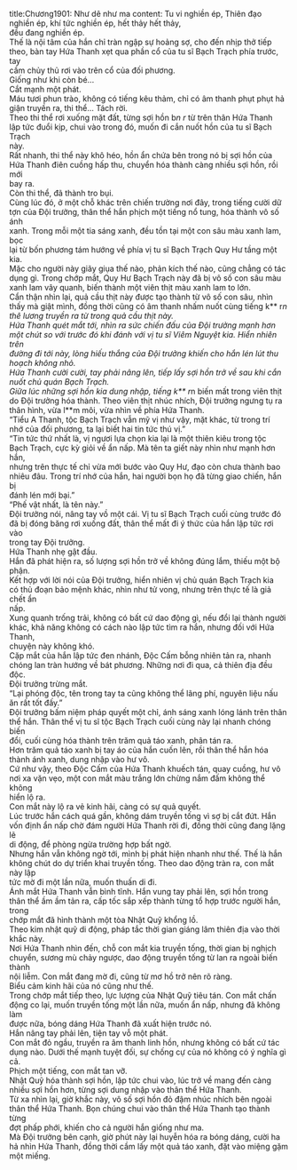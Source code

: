 title:Chương1901: Như dê như ma
content:
Tu vi nghiền ép, Thiên đạo nghiền ép, khí tức nghiền ép, hết thảy hết thảy,<br>đều đang nghiền ép.<br>Thế là nội tâm của hắn chỉ tràn ngập sự hoảng sợ, cho đến nhịp thở tiếp<br>theo, bàn tay Hứa Thanh xẹt qua phần cổ của tu sĩ Bạch Trạch phía trước, tay<br>cầm chủy thủ rơi vào trên cổ của đối phương.<br>Giống như khi còn bé...<br>Cắt mạnh một phát.<br>Máu tươi phun trào, không có tiếng kêu thảm, chỉ có âm thanh phụt phụt hả<br>giận truyền ra, thi thể... Tách rời.<br>Theo thi thể rơi xuống mặt đất, từng sợi hồn b*n r* từ trên thân Hứa Thanh<br>lập tức đuổi kịp, chui vào trong đó, muốn đi cắn nuốt hồn của tu sĩ Bạch Trạch<br>này.<br>Rất nhanh, thi thể này khô héo, hồn ẩn chứa bên trong nó bị sợi hồn của<br>Hứa Thanh điên cuồng hấp thu, chuyển hóa thành càng nhiều sợi hồn, rồi mới<br>bay ra.<br>Còn thi thể, đã thành tro bụi.<br>Cùng lúc đó, ở một chỗ khác trên chiến trường nơi đây, trong tiếng cười dữ<br>tợn của Đội trưởng, thân thể hắn phịch một tiếng nổ tung, hóa thành vô số ánh<br>xanh. Trong mỗi một tia sáng xanh, đều tồn tại một con sâu màu xanh lam, bọc<br>lại từ bốn phương tám hướng về phía vị tu sĩ Bạch Trạch Quy Hư tầng một kia.<br>Mặc cho người này giãy giụa thế nào, phản kích thế nào, cũng chẳng có tác<br>dụng gì. Trong chớp mắt, Quy Hư Bạch Trạch này đã bị vô số con sâu màu<br>xanh lam vây quanh, biến thành một viên thịt màu xanh lam to lớn.<br>Cẩn thận nhìn lại, quả cầu thịt này được tạo thành từ vô số con sâu, nhìn<br>thấy mà giật mình, đồng thời cũng có âm thanh nhấm nuốt cùng tiếng k** r*n<br>thê lương truyền ra từ trong quả cầu thịt này.<br>Hứa Thanh quét mắt tới, nhìn ra sức chiến đấu của Đội trưởng mạnh hơn<br>một chút so với trước đó khi đánh với vị tu sĩ Viêm Nguyệt kia. Hiển nhiên trên<br>đường đi tới này, lòng hiếu thắng của Đội trưởng khiến cho hắn lén lút thu<br>hoạch không nhỏ.<br>Hứa Thanh cười cười, tay phải nâng lên, tiếp lấy sợi hồn trở về sau khi cắn<br>nuốt chủ quán Bạch Trạch.<br>Giữa lúc những sợi hồn kia dung nhập, tiếng k** r*n biến mất trong viên thịt<br>do Đội trưởng hóa thành. Theo viên thịt nhúc nhích, Đội trưởng ngưng tụ ra<br>thân hình, vừa l**m môi, vừa nhìn về phía Hứa Thanh.<br>“Tiểu A Thanh, tộc Bạch Trạch vẫn mỹ vị như vậy, mặt khác, từ trong trí<br>nhớ của đối phương, ta lại biết hai tin tức thú vị.”<br>“Tin tức thứ nhất là, vị ngươi lựa chọn kia lại là một thiên kiêu trong tộc<br>Bạch Trạch, cực kỳ giỏi về ẩn nấp. Mà tên ta giết này nhìn như mạnh hơn hắn,<br>nhưng trên thực tế chỉ vừa mới bước vào Quy Hư, đạo còn chưa thành bao<br>nhiêu đâu. Trong trí nhớ của hắn, hai người bọn họ đã từng giao chiến, hắn bị<br>đánh lén mới bại.”<br>“Phế vật nhất, là tên này.”<br>Đội trưởng nói, nâng tay vồ một cái. Vị tu sĩ Bạch Trạch cuối cùng trước đó<br>đã bị đóng băng rơi xuống đất, thân thể mất đi ý thức của hắn lập tức rơi vào<br>trong tay Đội trưởng.<br>Hứa Thanh nhẹ gật đầu.<br>Hắn đã phát hiện ra, số lượng sợi hồn trở về không đúng lắm, thiếu một bộ<br>phận.<br>Kết hợp với lời nói của Đội trưởng, hiển nhiên vị chủ quán Bạch Trạch kia<br>có thủ đoạn bảo mệnh khác, nhìn như tử vong, nhưng trên thực tế là giả chết ẩn<br>nấp.<br>Xung quanh trống trải, không có bất cứ dao động gì, nếu đổi lại thành người<br>khác, khả năng không có cách nào lập tức tìm ra hắn, nhưng đối với Hứa Thanh,<br>chuyện này không khó.<br>Cặp mắt của hắn lập tức đen nhánh, Độc Cấm bỗng nhiên tản ra, nhanh<br>chóng lan tràn hướng về bát phương. Những nơi đi qua, cả thiên địa đều độc.<br>Đội trưởng trừng mắt.<br>“Lại phóng độc, tên trong tay ta cũng không thể lãng phí, nguyên liệu nấu<br>ăn rất tốt đấy.”<br>Đội trưởng bấm niệm pháp quyết một chỉ, ánh sáng xanh lóng lánh trên thân<br>thể hắn. Thân thể vị tu sĩ tộc Bạch Trạch cuối cùng này lại nhanh chóng biến<br>đổi, cuối cùng hóa thành trên trăm quả táo xanh, phân tán ra.<br>Hơn trăm quả táo xanh bị tay áo của hắn cuốn lên, rồi thân thể hắn hóa<br>thành ánh xanh, dung nhập vào hư vô.<br>Cứ như vậy, theo Độc Cấm của Hứa Thanh khuếch tán, quay cuồng, hư vô<br>nơi xa vặn vẹo, một con mắt màu trắng lớn chừng nắm đấm không thể không<br>hiển lộ ra.<br>Con mắt này lộ ra vẻ kinh hãi, càng có sự quả quyết.<br>Lúc trước hắn cách quá gần, không dám truyền tống vì sợ bị cắt đứt. Hắn<br>vốn định ẩn nấp chờ đám người Hứa Thanh rời đi, đồng thời cũng đang lặng lẽ<br>di động, để phòng ngừa trường hợp bất ngờ.<br>Nhưng hắn vẫn không ngờ tới, mình bị phát hiện nhanh như thế. Thế là hắn<br>không chút do dự triển khai truyền tống. Theo dao động tràn ra, con mắt này lập<br>tức mờ đi một lần nữa, muốn thuấn di đi.<br>Ánh mắt Hứa Thanh vẫn bình tĩnh. Hắn vung tay phải lên, sợi hồn trong<br>thân thể ầm ầm tản ra, cấp tốc sắp xếp thành từng tổ hợp trước người hắn, trong<br>chớp mắt đã hình thành một tòa Nhật Quỹ khổng lồ.<br>Theo kim nhật quỹ di động, pháp tắc thời gian giáng lâm thiên địa vào thời<br>khắc này.<br>Nơi Hứa Thanh nhìn đến, chỗ con mắt kia truyền tống, thời gian bị nghịch<br>chuyển, sương mù chảy ngược, dao động truyền tống từ lan ra ngoài biến thành<br>nội liễm. Con mắt đang mờ đi, cũng từ mơ hồ trở nên rõ ràng.<br>Biểu cảm kinh hãi của nó cũng như thế.<br>Trong chớp mắt tiếp theo, lực lượng của Nhật Quỹ tiêu tán. Con mắt chấn<br>động co lại, muốn truyền tống một lần nữa, muốn ẩn nấp, nhưng đã không làm<br>được nữa, bóng dáng Hứa Thanh đã xuất hiện trước nó.<br>Hắn nâng tay phải lên, tiện tay vỗ một phát.<br>Con mắt đỏ ngầu, truyền ra âm thanh linh hồn, nhưng không có bất cứ tác<br>dụng nào. Dưới thế mạnh tuyệt đối, sự chống cự của nó không có ý nghĩa gì cả.<br>Phịch một tiếng, con mắt tan vỡ.<br>Nhật Quỹ hóa thành sợi hồn, lập tức chui vào, lúc trở về mang đến càng<br>nhiều sợi hồn hơn, từng sợi dung nhập vào thân thể Hứa Thanh.<br>Từ xa nhìn lại, giờ khắc này, vô số sợi hồn đỏ đậm nhúc nhích bên ngoài<br>thân thể Hứa Thanh. Bọn chúng chui vào thân thể Hứa Thanh tạo thành từng<br>đợt phấp phới, khiến cho cả người hắn giống như ma.<br>Mà Đội trưởng bên cạnh, giờ phút này lại huyễn hóa ra bóng dáng, cười ha<br>hả nhìn Hứa Thanh, đồng thời cầm lấy một quả táo xanh, đặt vào miệng gặm<br>một miếng.